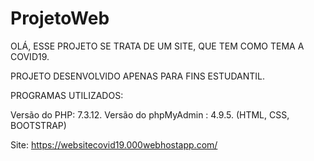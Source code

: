 # ProjetoWeb
OLÁ, ESSE PROJETO SE TRATA DE UM SITE, QUE TEM COMO TEMA A COVID19. 

PROJETO DESENVOLVIDO APENAS PARA FINS ESTUDANTIL.


PROGRAMAS UTILIZADOS:
   
   Versão do PHP: 7.3.12.
   Versão do phpMyAdmin : 4.9.5.
   (HTML, CSS, BOOTSTRAP)
  
  
  Site: https://websitecovid19.000webhostapp.com/
